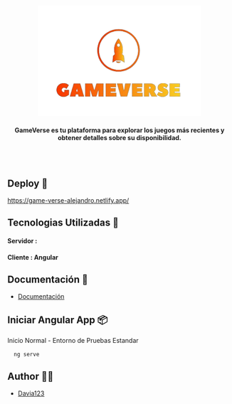 <div align="center"><img src="src/assets/images/logos/logo.png">
  <h4>GameVerse es tu plataforma para explorar los juegos más recientes y obtener detalles sobre su disponibilidad. 
</h4></div><br><br>




## Deploy :rocket:
https://game-verse-alejandro.netlify.app/

##  Tecnologias Utilizadas :wrench:

#### Servidor : 
#### Cliente : Angular

## Documentación 💄

- [Documentación]( https://www.canva.com/design/DAFzf3Ovh3o/BOKrzwWr0iCgbuMhG2gYXA/edit?utm_content=DAFzf3Ovh3o&utm_campaign=designshare&utm_medium=link2&utm_source=sharebutton)



## Iniciar Angular App :package:

Inicio Normal - Entorno de Pruebas Estandar
```http
  ng serve
```


## Author :technologist:

- [Davia123](https://github.com/Davia123)

